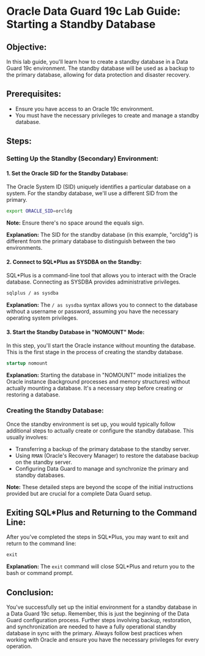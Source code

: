 # Oracle Data Guard 19c Lab Guide: Starting a Standby Database

## Objective:
In this lab guide, you'll learn how to create a standby database in a Data Guard 19c environment. The standby database will be used as a backup to the primary database, allowing for data protection and disaster recovery.

## Prerequisites:
- Ensure you have access to an Oracle 19c environment.
- You must have the necessary privileges to create and manage a standby database.

## Steps:

### Setting Up the Standby (Secondary) Environment:

#### 1. Set the Oracle SID for the Standby Database:
The Oracle System ID (SID) uniquely identifies a particular database on a system. For the standby database, we'll use a different SID from the primary.
```bash
export ORACLE_SID=orcldg
```
**Note:** Ensure there's no space around the equals sign.

**Explanation:** The SID for the standby database (in this example, "orcldg") is different from the primary database to distinguish between the two environments.

#### 2. Connect to SQL*Plus as SYSDBA on the Standby:
SQL*Plus is a command-line tool that allows you to interact with the Oracle database. Connecting as SYSDBA provides administrative privileges.
```bash
sqlplus / as sysdba
```
**Explanation:** The `/ as sysdba` syntax allows you to connect to the database without a username or password, assuming you have the necessary operating system privileges.

#### 3. Start the Standby Database in "NOMOUNT" Mode:
In this step, you'll start the Oracle instance without mounting the database. This is the first stage in the process of creating the standby database.
```sql
startup nomount
```
**Explanation:** Starting the database in "NOMOUNT" mode initializes the Oracle instance (background processes and memory structures) without actually mounting a database. It's a necessary step before creating or restoring a database.

### Creating the Standby Database:
Once the standby environment is set up, you would typically follow additional steps to actually create or configure the standby database. This usually involves:
- Transferring a backup of the primary database to the standby server.
- Using `RMAN` (Oracle's Recovery Manager) to restore the database backup on the standby server.
- Configuring Data Guard to manage and synchronize the primary and standby databases.

**Note:** These detailed steps are beyond the scope of the initial instructions provided but are crucial for a complete Data Guard setup.

## Exiting SQL*Plus and Returning to the Command Line:
After you've completed the steps in SQL*Plus, you may want to exit and return to the command line:
```sql
exit
```
**Explanation:** The `exit` command will close SQL*Plus and return you to the bash or command prompt.

## Conclusion:
You've successfully set up the initial environment for a standby database in a Data Guard 19c setup. Remember, this is just the beginning of the Data Guard configuration process. Further steps involving backup, restoration, and synchronization are needed to have a fully operational standby database in sync with the primary. Always follow best practices when working with Oracle and ensure you have the necessary privileges for every operation.

